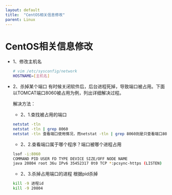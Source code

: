 ```yaml
---
layout: default
title:  "CentOS相关信息修改"
parent: Linux
---
```

# CentOS相关信息修改

- 1、修改主机名
	
	```bash
	# vim /etc/sysconfig/network
	HOSTNAME=[主机名]
	```
	

- 2、杀掉某个端口
	有时候关闭软件后，后台进程死掉，导致端口被占用。下面以TOMCAT端口8060被占用为例，列出详细解决过程。

	解决方法：

	- 2、1.查找被占用的端口

	```bash
	netstat -tln
	netstat -tln | grep 8060
	netstat -tln 查看端口使用情况，而netstat -tln | grep 8060则是只查看端口8060的使用情况
	```
	- 2、2.查看端口属于哪个程序？端口被哪个进程占用

	```bash
	lsof -i:8060
	COMMAND PID USER FD TYPE DEVICE SIZE/OFF NODE NAME
	java 20804 root 36u IPv6 35452317 0t0 TCP *:pcsync-https (LISTEN)
	```

	- 2、3.杀掉占用端口的进程 根据pid杀掉

	```bash
	kill -9 进程id
	kill -9 20804
	```



